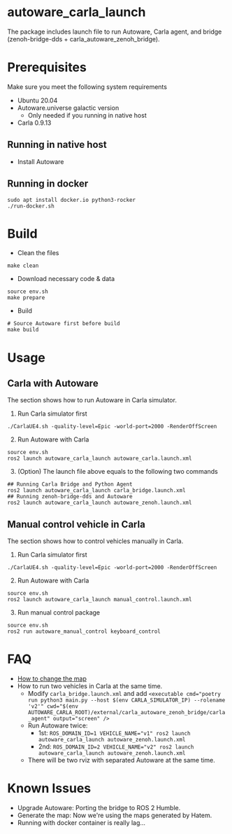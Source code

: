# autoware_carla_launch

The package includes launch file to run Autoware, Carla agent, and bridge (zenoh-bridge-dds + carla_autoware_zenoh_bridge).

# Prerequisites

Make sure you meet the following system requirements

* Ubuntu 20.04
* Autoware.universe galactic version
  - Only needed if you running in native host
* Carla 0.9.13

## Running in native host

* Install Autoware

## Running in docker

```shell
sudo apt install docker.io python3-rocker
./run-docker.sh
```

# Build

* Clean the files

```shell
make clean
```

* Download necessary code & data

```shell
source env.sh
make prepare
```

* Build

```shell
# Source Autoware first before build
make build
```

# Usage

## Carla with Autoware

The section shows how to run Autoware in Carla simulator.

1. Run Carla simulator first

```shell
./CarlaUE4.sh -quality-level=Epic -world-port=2000 -RenderOffScreen
```

2. Run Autoware with Carla
 
```shell
source env.sh
ros2 launch autoware_carla_launch autoware_carla.launch.xml
```

3. (Option) The launch file above equals to the following two commands

```shell
## Running Carla Bridge and Python Agent
ros2 launch autoware_carla_launch carla_bridge.launch.xml
## Running zenoh-bridge-dds and Autoware
ros2 launch autoware_carla_launch autoware_zenoh.launch.xml
```

## Manual control vehicle in Carla

The section shows how to control vehicles manually in Carla.

1. Run Carla simulator first

```shell
./CarlaUE4.sh -quality-level=Epic -world-port=2000 -RenderOffScreen
```

2. Run Autoware with Carla

```shell
source env.sh
ros2 launch autoware_carla_launch manual_control.launch.xml
```

3. Run manual control package

```shell
source env.sh
ros2 run autoware_manual_control keyboard_control
```

# FAQ

* [How to change the map](carla_map/README.md)
* How to run two vehicles in Carla at the same time.
  - Modify `carla_bridge.launch.xml` and add `<executable cmd="poetry run python3 main.py --host $(env CARLA_SIMULATOR_IP) --rolename 'v2'" cwd="$(env AUTOWARE_CARLA_ROOT)/external/carla_autoware_zenoh_bridge/carla_agent" output="screen" />`
  - Run Autoware twice:
    - 1st: `ROS_DOMAIN_ID=1 VEHICLE_NAME="v1" ros2 launch autoware_carla_launch autoware_zenoh.launch.xml`
    - 2nd: `ROS_DOMAIN_ID=2 VEHICLE_NAME="v2" ros2 launch autoware_carla_launch autoware_zenoh.launch.xml`
  - There will be two rviz with separated Autoware at the same time.

# Known Issues

* Upgrade Autoware: Porting the bridge to ROS 2 Humble.
* Generate the map: Now we're using the maps generated by Hatem.
* Running with docker container is really lag...
